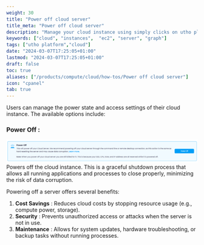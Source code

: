 ```yaml
---
weight: 30
title: "Power off cloud server"
title_meta: "Power off cloud server"
description: "Manage your cloud instance using simply clicks on utho platform"
keywords: ["cloud", "instances",  "ec2", "server", "graph"]
tags: ["utho platform","cloud"]
date: "2024-03-07T17:25:05+01:00"
lastmod: "2024-03-07T17:25:05+01:00"
draft: false
toc: true
aliases: ["/products/compute/cloud/how-tos/Power off cloud server"]
icon: "cpanel"
tab: true
---
```

Users can manage the power state and access settings of their cloud instance. The available options include:

### Power Off :

![1744089497617](image/index/1744089497617.png)Powers off the cloud instance. This is a graceful shutdown process that allows all running applications and processes to close properly, minimizing the risk of data corruption.

Powering off a server offers several benefits:

1. **Cost Savings** : Reduces cloud costs by stopping resource usage (e.g., compute power, storage).
2. **Security** : Prevents unauthorized access or attacks when the server is not in use.
3. **Maintenance** : Allows for system updates, hardware troubleshooting, or backup tasks without running processes.
